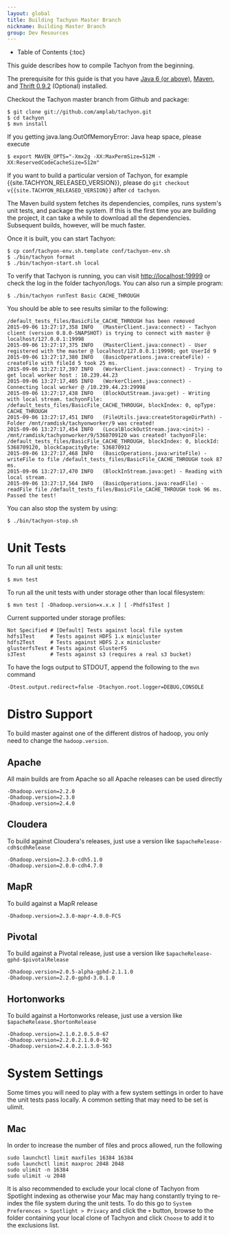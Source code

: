 ```yaml
---
layout: global
title: Building Tachyon Master Branch
nickname: Building Master Branch
group: Dev Resources
---
```


* Table of Contents
{:toc}

This guide describes how to compile Tachyon from the beginning.

The prerequisite for this guide is that you have [Java 6 (or above)](Java-Setup.html),
[Maven](Maven.html), and [Thrift 0.9.2](Thrift.html) (Optional) installed.

Checkout the Tachyon master branch from Github and package:

    $ git clone git://github.com/amplab/tachyon.git
    $ cd tachyon
    $ mvn install

If you getting java.lang.OutOfMemoryError: Java heap space, please execute

    $ export MAVEN_OPTS="-Xmx2g -XX:MaxPermSize=512M -XX:ReservedCodeCacheSize=512m"

If you want to build a particular version of Tachyon, for example {{site.TACHYON_RELEASED_VERSION}},
please do `git checkout v{{site.TACHYON_RELEASED_VERSION}}` after `cd tachyon`.

The Maven build system fetches its dependencies, compiles, runs system's unit tests, and package the
system. If this is the first time you are building the project, it can take a while to download all
the dependencies. Subsequent builds, however, will be much faster.

Once it is built, you can start Tachyon:

    $ cp conf/tachyon-env.sh.template conf/tachyon-env.sh
    $ ./bin/tachyon format
    $ ./bin/tachyon-start.sh local

To verify that Tachyon is running, you can visit [http://localhost:19999](http://localhost:19999) or
check the log in the folder tachyon/logs. You can also run a simple program:

    $ ./bin/tachyon runTest Basic CACHE_THROUGH

You should be able to see results similar to the following:

    /default_tests_files/BasicFile_CACHE_THROUGH has been removed
    2015-09-06 13:27:17,358 INFO   (MasterClient.java:connect) - Tachyon client (version 0.8.0-SNAPSHOT) is trying to connect with master @ localhost/127.0.0.1:19998
    2015-09-06 13:27:17,375 INFO   (MasterClient.java:connect) - User registered with the master @ localhost/127.0.0.1:19998; got UserId 9
    2015-09-06 13:27:17,380 INFO   (BasicOperations.java:createFile) - createFile with fileId 5 took 25 ms.
    2015-09-06 13:27:17,397 INFO   (WorkerClient.java:connect) - Trying to get local worker host : 10.239.44.23
    2015-09-06 13:27:17,405 INFO   (WorkerClient.java:connect) - Connecting local worker @ /10.239.44.23:29998
    2015-09-06 13:27:17,438 INFO   (BlockOutStream.java:get) - Writing with local stream. tachyonFile: /default_tests_files/BasicFile_CACHE_THROUGH, blockIndex: 0, opType: CACHE_THROUGH
    2015-09-06 13:27:17,451 INFO   (FileUtils.java:createStorageDirPath) - Folder /mnt/ramdisk/tachyonworker/9 was created!
    2015-09-06 13:27:17,454 INFO   (LocalBlockOutStream.java:<init>) - /mnt/ramdisk/tachyonworker/9/5368709120 was created! tachyonFile: /default_tests_files/BasicFile_CACHE_THROUGH, blockIndex: 0, blockId: 5368709120, blockCapacityByte: 536870912
    2015-09-06 13:27:17,468 INFO   (BasicOperations.java:writeFile) - writeFile to file /default_tests_files/BasicFile_CACHE_THROUGH took 87 ms.
    2015-09-06 13:27:17,470 INFO   (BlockInStream.java:get) - Reading with local stream.
    2015-09-06 13:27:17,564 INFO   (BasicOperations.java:readFile) - readFile file /default_tests_files/BasicFile_CACHE_THROUGH took 96 ms.
    Passed the test!

You can also stop the system by using:

    $ ./bin/tachyon-stop.sh

# Unit Tests

To run all unit tests:

    $ mvn test

To run all the unit tests with under storage other than local filesystem:

    $ mvn test [ -Dhadoop.version=x.x.x ] [ -Phdfs1Test ]

Current supported under storage profiles:

    Not Specified # [Default] Tests against local file system
    hdfs1Test     # Tests against HDFS 1.x minicluster
    hdfs2Test     # Tests against HDFS 2.x minicluster
    glusterfsTest # Tests against GlusterFS
    s3Test        # Tests against s3 (requires a real s3 bucket)

To have the logs output to STDOUT, append the following to the `mvn` command

    -Dtest.output.redirect=false -Dtachyon.root.logger=DEBUG,CONSOLE

# Distro Support

To build master against one of the different distros of hadoop, you only need to change the `hadoop.version`.

## Apache

All main builds are from Apache so all Apache releases can be used directly

    -Dhadoop.version=2.2.0
    -Dhadoop.version=2.3.0
    -Dhadoop.version=2.4.0

## Cloudera

To build against Cloudera's releases, just use a version like `$apacheRelease-cdh$cdhRelease`

    -Dhadoop.version=2.3.0-cdh5.1.0
    -Dhadoop.version=2.0.0-cdh4.7.0

## MapR

To build against a MapR release

    -Dhadoop.version=2.3.0-mapr-4.0.0-FCS

## Pivotal

To build against a Pivotal release, just use a version like `$apacheRelease-gphd-$pivotalRelease`

    -Dhadoop.version=2.0.5-alpha-gphd-2.1.1.0
    -Dhadoop.version=2.2.0-gphd-3.0.1.0

## Hortonworks

To build against a Hortonworks release, just use a version like `$apacheRelease.$hortonRelease`

    -Dhadoop.version=2.1.0.2.0.5.0-67
    -Dhadoop.version=2.2.0.2.1.0.0-92
    -Dhadoop.version=2.4.0.2.1.3.0-563

# System Settings

Some times you will need to play with a few system settings in order to have the unit tests pass locally.  A common setting that may need to be set is ulimit.

## Mac

In order to increase the number of files and procs allowed, run the following

    sudo launchctl limit maxfiles 16384 16384
    sudo launchctl limit maxproc 2048 2048
    sudo ulimit -n 16384
    sudo ulimit -u 2048

It is also recommended to exclude your local clone of Tachyon from Spotlight indexing as otherwise your Mac may hang constantly trying to re-index the file system during the unit tests.  To do this go to `System Preferences > Spotlight > Privacy` and click the `+` button, browse to the folder containing your local clone of Tachyon and click `Choose` to add it to the exclusions list.
